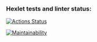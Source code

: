 ### Hexlet tests and linter status:
[![Actions Status](https://github.com/Mikhail1992/python-project-lvl1/workflows/hexlet-check/badge.svg)](https://github.com/Mikhail1992/python-project-lvl1/actions)

[![Maintainability](https://api.codeclimate.com/v1/badges/eefac80a5465bbe49c02/maintainability)](https://codeclimate.com/github/Mikhail1992/python-project-lvl1/maintainability)